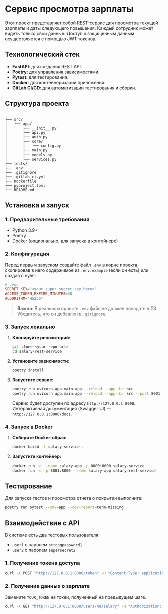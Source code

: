 # Сервис просмотра зарплаты

Этот проект представляет собой REST-сервис для просмотра текущей зарплаты и даты следующего повышения. Каждый сотрудник может видеть только свои данные. Доступ к защищенным данным осуществляется с помощью JWT токенов.

## Технологический стек

*   **FastAPI**: для создания REST API.
*   **Poetry**: для управления зависимостями.
*   **Pytest**: для тестирования.
*   **Docker**: для контейнеризации приложения.
*   **GitLab CI/CD**: для автоматизации тестирования и сборки.

## Структура проекта

```
.
├── src/
│   └── app/
│       ├── __init__.py
│       ├── api.py
│       ├── auth.py
│       ├── core/
│       │   └── config.py
│       ├── main.py
│       ├── models.py
│       └── services.py
├── tests/
├── .env
├── .gitignore
├── .gitlab-ci.yml
├── Dockerfile
├── pyproject.toml
└── README.md
```

## Установка и запуск

### 1. Предварительные требования
- Python 3.9+
- Poetry
- Docker (опционально, для запуска в контейнере)

### 2. Конфигурация
Перед первым запуском создайте файл `.env` в корне проекта, скопировав в него содержимое из `.env.example` (если он есть) или создав с нуля:
```ini
# .env
SECRET_KEY="<your_super_secret_key_here>"
ACCESS_TOKEN_EXPIRE_MINUTES=30
ALGORITHM="HS256"
```
> **Важно**: В реальном проекте `.env` файл не должен попадать в Git. Убедитесь, что он добавлен в `.gitignore`.

### 3. Запуск локально
1.  **Клонируйте репозиторий:**
    ```bash
    git clone <your-repo-url>
    cd salary-rest-service
    ```
2.  **Установите зависимости:**
    ```bash
    poetry install
    ```
3.  **Запустите сервис:**
    ```bash
    poetry run uvicorn app.main:app --reload --app-dir src
    poetry run uvicorn app.main:app --reload --app-dir src --port 8001
    ```
    Сервис будет доступен по адресу `http://127.0.0.1:8000`. Интерактивная документация (Swagger UI) — `http://127.0.0.1:8000/docs`.

### 4. Запуск в Docker
1.  **Соберите Docker-образ:**
    ```bash
    docker build -t salary-service .
    ```
2.  **Запустите контейнер:**
    ```bash
    docker run -d --name salary-app -p 8000:8000 salary-service
    docker run -d -p 8001:8000 --name salary-app salary-rest-service
    ```

## Тестирование
Для запуска тестов и просмотра отчета о покрытии выполните:
```bash
poetry run pytest --cov=app --cov-report=term-missing
```

## Взаимодействие с API

В системе есть два тестовых пользователя:
*   `user1` с паролем `strongpassword1`
*   `user2` с паролем `supersecret2`

### 1. Получение токена доступа
```bash
curl -X POST "http://127.0.0.1:8000/token" -H "Content-Type: application/x-www-form-urlencoded" -d "username=user1&password=strongpassword1"
```

### 2. Получение данных о зарплате
Замените `YOUR_TOKEN` на токен, полученный на предыдущем шаге.
```bash
curl -X GET "http://127.0.0.1:8000/users/me/salary" -H "Authorization: Bearer YOUR_TOKEN"
```